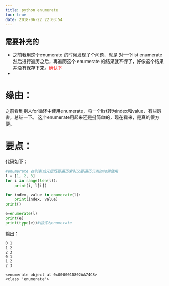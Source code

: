 ```yaml
---
title: python enumerate
toc: true
date: 2018-06-22 22:03:54
---
```

## 需要补充的
- 之前我用这个enumerate 的时候发现了个问题，就是 对一个list enumerate 然后进行遍历之后，再遍历这个 enumerate 的结果就不行了，好像这个结果并没有保存下来。<font color=red>确认下</font>
-


# 缘由：


之前看到别人for循环中使用enumerate，将一个list转为index和value，有些厉害，总结一下。
这个enumerate用起来还是挺简单的，现在看来，是真的很方便。


# 要点：


代码如下：
```python
#enumerate 在列表或元组既要遍历索引又要遍历元素的时候使用
l = [1, 2, 3]
for i in range(len(l)):
    print(i, l[i])

for index, value in enumerate(l):
    print(index, value)
print()

e=enumerate(l)
print(e)
print(type(e))#格式为enumerate
```

输出：

```text
0 1
1 2
2 3
0 1
1 2
2 3

<enumerate object at 0x000001D802AA74C8>
<class 'enumerate'>
```
